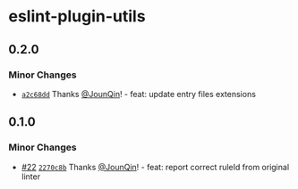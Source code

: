 # eslint-plugin-utils

## 0.2.0

### Minor Changes

- [`a2c68dd`](https://github.com/rx-ts/eslint/commit/a2c68dd7ac4ff9b67b0cb1f371a008cf359dae19) Thanks [@JounQin](https://github.com/JounQin)! - feat: update entry files extensions

## 0.1.0

### Minor Changes

- [#22](https://github.com/rx-ts/eslint/pull/22) [`2270c8b`](https://github.com/rx-ts/eslint/commit/2270c8b0049725eb59bbc0cc45e9655b6162d735) Thanks [@JounQin](https://github.com/JounQin)! - feat: report correct ruleId from original linter
